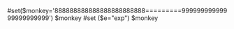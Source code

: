 #set($monkey='888888888888888888888888=========99999999999999999999999')
$monkey
#set ($e="exp")
$monkey
